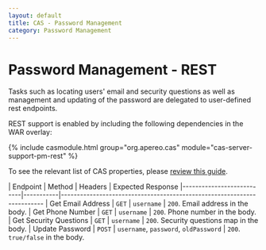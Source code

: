 ```yaml
---
layout: default
title: CAS - Password Management
category: Password Management
---
```


# Password Management - REST

Tasks such as locating users' email and security questions as well as management
and updating of the password are delegated to user-defined rest endpoints.

REST support is enabled by including the following dependencies in the WAR overlay:

{% include casmodule.html group="org.apereo.cas" module="cas-server-support-pm-rest" %}

To see the relevant list of CAS properties, please [review this guide](../configuration/Configuration-Properties.html#rest-password-management).

| Endpoint                  | Method    | Headers             | Expected Response
|---------------------------|-----------|------------------------------------------------------------------------
| Get Email Address         | `GET`     | `username`          | `200`. Email address in the body.
| Get Phone Number          | `GET`     | `username`          | `200`. Phone number in the body.
| Get Security Questions    | `GET`     | `username`          | `200`. Security questions map in the body.
| Update Password           | `POST`    | `username`, `password`, `oldPassword` | `200`. `true/false` in the body.
